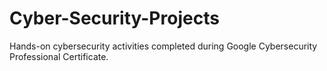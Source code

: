 # Cyber-Security-Projects
Hands-on cybersecurity activities completed during Google Cybersecurity Professional Certificate.
